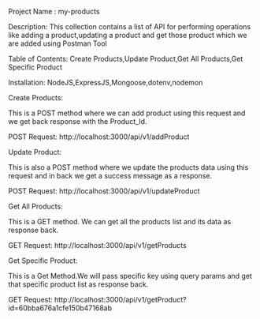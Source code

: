 Project Name : my-products

Description: This collection contains a list of API for performing operations like adding a product,updating a product and get those product which we are added using Postman Tool

Table of Contents: Create Products,Update Product,Get All Products,Get Specific Product

Installation: NodeJS,ExpressJS,Mongoose,dotenv,nodemon

Create Products:

This is a POST method where we can add product using this request and we get back response with the Product_Id.

POST Request: http://localhost:3000/api/v1/addProduct

Update Product:

This is also a POST method where we update the products data using this request and in back we get a success message as a response.

POST Request: http://localhost:3000/api/v1/updateProduct

Get All Products:

This is a GET method. We can get all the products list and its data as response back.

GET Request: http://localhost:3000/api/v1/getProducts

Get Specific Product:

This is a Get Method.We will pass specific key using query params and get that specific product list as response back.

GET Request: http://localhost:3000/api/v1/getProduct?id=60bba676a1cfe150b47168ab
